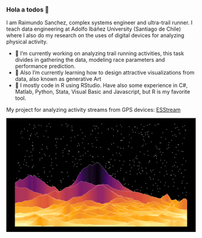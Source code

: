 ### Hola a todos 👋

I am Raimundo Sanchez, complex systems engineer and ultra-trail runner. I teach data engineering at Adolfo Ibáñez University (Santiago de Chile) where I also do my research on the uses of digital devices for analyzing physical activity. 

- 🔭 I’m currently working on analyzing trail running activities, this task divides in gathering the data, modeling race parameters and performance prediction. 
- 🌱 Also I’m currently learning how to design attractive visualizations from data, also known as generative Art
- 👯 I mostly code in R using RStudio. Have also some experience in C#, Matlab, Python, Stata, Visual Basic and Javascript, but R is my favorite tool. 

My project for analyzing activity streams from GPS devices: [ESStream](https://github.com/raimun2/ESStream)

![](https://github.com/raimun2/generativeArt/raw/main/1.ridges_streams/montanas1.png)

